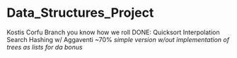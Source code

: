 # Data_Structures_Project
Kostis Corfu Branch you know how we roll
DONE:
  Quicksort
  Interpolation Search
  Hashing w/ Aggaventi ~70% *simple version w/out implementation of trees as lists for da bonus* 
